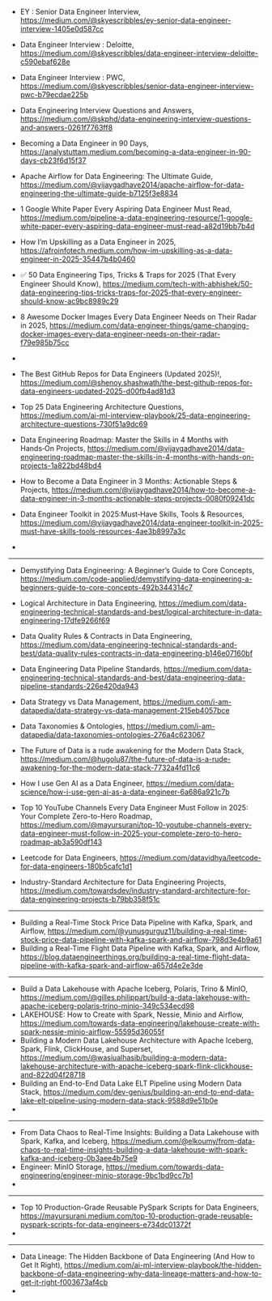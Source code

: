 


 - EY : Senior Data Engineer Interview, https://medium.com/@skyescribbles/ey-senior-data-engineer-interview-1405e0d587cc
 - Data Engineer Interview : Deloitte, https://medium.com/@skyescribbles/data-engineer-interview-deloitte-c590ebaf628e
 - Data Engineer Interview : PWC, https://medium.com/@skyescribbles/senior-data-engineer-interview-pwc-b79ecdae225b
 - Data Engineering Interview Questions and Answers, https://medium.com/@skphd/data-engineering-interview-questions-and-answers-0261f7763ff8
 - Becoming a Data Engineer in 90 Days, https://analystuttam.medium.com/becoming-a-data-engineer-in-90-days-cb23f6d15f37
 - Apache Airflow for Data Engineering: The Ultimate Guide, https://medium.com/@vijaygadhave2014/apache-airflow-for-data-engineering-the-ultimate-guide-b7125f3e8834
 - 1 Google White Paper Every Aspiring Data Engineer Must Read, https://medium.com/pipeline-a-data-engineering-resource/1-google-white-paper-every-aspiring-data-engineer-must-read-a82d19bb7b4d
 - How I’m Upskilling as a Data Engineer in 2025, https://afroinfotech.medium.com/how-im-upskilling-as-a-data-engineer-in-2025-35447b4b0460
 - ✅ 50 Data Engineering Tips, Tricks & Traps for 2025 (That Every Engineer Should Know), https://medium.com/tech-with-abhishek/50-data-engineering-tips-tricks-traps-for-2025-that-every-engineer-should-know-ac9bc8989c29
 - 8 Awesome Docker Images Every Data Engineer Needs on Their Radar in 2025, https://medium.com/data-engineer-things/game-changing-docker-images-every-data-engineer-needs-on-their-radar-f79e985b75cc
 - 


- The Best GitHub Repos for Data Engineers (Updated 2025)!, https://medium.com/@shenoy.shashwath/the-best-github-repos-for-data-engineers-updated-2025-d00fb4ad81d3
- Top 25 Data Engineering Architecture Questions, https://medium.com/ai-ml-interview-playbook/25-data-engineering-architecture-questions-730f51a9dc69
- Data Engineering Roadmap: Master the Skills in 4 Months with Hands‑On Projects, https://medium.com/@vijaygadhave2014/data-engineering-roadmap-master-the-skills-in-4-months-with-hands-on-projects-1a822bd48bd4
- How to Become a Data Engineer in 3 Months: Actionable Steps & Projects, https://medium.com/@vijaygadhave2014/how-to-become-a-data-engineer-in-3-months-actionable-steps-projects-0080f09241dc
- Data Engineer Toolkit in 2025:Must‑Have Skills, Tools & Resources, https://medium.com/@vijaygadhave2014/data-engineer-toolkit-in-2025-must-have-skills-tools-resources-4ae3b8997a3c
- 


------------------------

- Demystifying Data Engineering: A Beginner’s Guide to Core Concepts, https://medium.com/code-applied/demystifying-data-engineering-a-beginners-guide-to-core-concepts-492b344314c7


- Logical Architecture in Data Engineering, https://medium.com/data-engineering-technical-standards-and-best/logical-architecture-in-data-engineering-17dfe9266f69
- Data Quality Rules & Contracts in Data Engineering, https://medium.com/data-engineering-technical-standards-and-best/data-quality-rules-contracts-in-data-engineering-b146e07160bf
- Data Engineering Data Pipeline Standards, https://medium.com/data-engineering-technical-standards-and-best/data-engineering-data-pipeline-standards-226e420da943
- Data Strategy vs Data Management, https://medium.com/i-am-datapedia/data-strategy-vs-data-management-215eb4057bce
- Data Taxonomies & Ontologies, https://medium.com/i-am-datapedia/data-taxonomies-ontologies-276a4c623067
- The Future of Data is a rude awakening for the Modern Data Stack, https://medium.com/@hugolu87/the-future-of-data-is-a-rude-awakening-for-the-modern-data-stack-7732a4fd11c6
- How I use Gen AI as a Data Engineer, https://medium.com/data-science/how-i-use-gen-ai-as-a-data-engineer-6a686a921c7b
- Top 10 YouTube Channels Every Data Engineer Must Follow in 2025: Your Complete Zero-to-Hero Roadmap, https://medium.com/@mayursurani/top-10-youtube-channels-every-data-engineer-must-follow-in-2025-your-complete-zero-to-hero-roadmap-ab3a590df143
- Leetcode for Data Engineers, https://medium.com/datavidhya/leetcode-for-data-engineers-180b5cafc1d1
- Industry-Standard Architecture for Data Engineering Projects, https://medium.com/towardsdev/industry-standard-architecture-for-data-engineering-projects-b79bb358f51c

 ----------------------------------------------------------------------------------------------------------------------------------------------------------------------------------------------------------
- Building a Real-Time Stock Price Data Pipeline with Kafka, Spark, and Airflow, https://medium.com/@yunusgurguz11/building-a-real-time-stock-price-data-pipeline-with-kafka-spark-and-airflow-798d3e4b9a61
- Building a Real-Time Flight Data Pipeline with Kafka, Spark, and Airflow, https://blog.dataengineerthings.org/building-a-real-time-flight-data-pipeline-with-kafka-spark-and-airflow-a657d4e2e3de
---------------------------------------------------------------------------------------------------------------------------------------------------------------------------------------------------------
 
- Build a Data Lakehouse with Apache Iceberg, Polaris, Trino & MinIO, https://medium.com/@gilles.philippart/build-a-data-lakehouse-with-apache-iceberg-polaris-trino-minio-349c534ecd98
- LAKEHOUSE: How to Create with Spark, Nessie, Minio and Airflow, https://medium.com/towards-data-engineering/lakehouse-create-with-spark-nessie-minio-airflow-55595d36055f
- Building a Modern Data Lakehouse Architecture with Apache Iceberg, Spark, Flink, ClickHouse, and Superset, https://medium.com/@wasiualhasib/building-a-modern-data-lakehouse-architecture-with-apache-iceberg-spark-flink-clickhouse-and-822d04f28718
- Building an End-to-End Data Lake ELT Pipeline using Modern Data Stack, https://medium.com/dev-genius/building-an-end-to-end-data-lake-elt-pipeline-using-modern-data-stack-9588d9e51b0e
- 

------------------------------------------------------------------------------------------------------

- From Data Chaos to Real-Time Insights: Building a Data Lakehouse with Spark, Kafka, and Iceberg, https://medium.com/@elkoumy/from-data-chaos-to-real-time-insights-building-a-data-lakehouse-with-spark-kafka-and-iceberg-0b3aee4b75e9
- Engineer: MinIO Storage, https://medium.com/towards-data-engineering/engineer-minio-storage-9bc1bd9cc7b1
- 

---------------------------------------------------------------------------------------------------------------------------

- Top 10 Production-Grade Reusable PySpark Scripts for Data Engineers, https://mayursurani.medium.com/top-10-production-grade-reusable-pyspark-scripts-for-data-engineers-e734dc01372f
- 

---------------------------------

- Data Lineage: The Hidden Backbone of Data Engineering (And How to Get It Right), https://medium.com/ai-ml-interview-playbook/the-hidden-backbone-of-data-engineering-why-data-lineage-matters-and-how-to-get-it-right-f003673af4cb
- 
